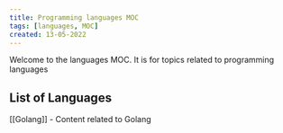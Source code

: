 ```yaml
---
title: Programming languages MOC
tags: [languages, MOC]
created: 13-05-2022
---
```

Welcome to the languages MOC. It is for topics related to programming languages

## List of Languages
[[Golang]] - Content related to Golang